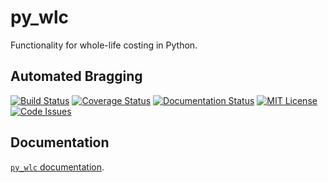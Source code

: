 py_wlc
======

Functionality for whole-life costing in Python.

Automated Bragging
------------------

[![Build Status](https://travis-ci.org/textbook/py_wlc.svg?branch=develop)](https://travis-ci.org/textbook/py_wlc) 
[![Coverage Status](https://coveralls.io/repos/textbook/py_wlc/badge.svg?branch=develop)](https://coveralls.io/r/textbook/py_wlc?branch=develop) 
[![Documentation Status](https://readthedocs.org/projects/py-wlc/badge/?version=latest)](https://readthedocs.org/projects/py-wlc/?badge=latest) 
[![MIT License](https://img.shields.io/badge/license-MIT-blue.svg)](https://github.com/textbook/py_wlc/blob/develop/LICENSE)
[![Code Issues](https://www.quantifiedcode.com/api/v1/project/5b90fc6b09754d24aace2630117e7c8a/badge.svg)](https://www.quantifiedcode.com/app/project/5b90fc6b09754d24aace2630117e7c8a)
   
Documentation
-------------

[`py_wlc` documentation](http://py-wlc.readthedocs.org/en/latest/).
